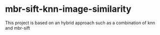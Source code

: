 # mbr-sift-knn-image-similarity
This project is based on an hybrid approach such as a combination of knn and mbr-sift

